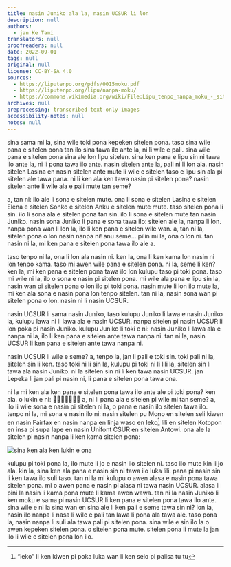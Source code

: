 ```yaml
---
title: nasin Juniko ala la, nasin UCSUR li lon
description: null
authors:
  - jan Ke Tami
translators: null
proofreaders: null
date: 2022-09-01
tags: null
original: null
license: CC-BY-SA 4.0
sources:
  - https://liputenpo.org/pdfs/0015moku.pdf
  - https://liputenpo.org/lipu/nanpa-moku/
  - https://commons.wikimedia.org/wiki/File:Lipu_tenpo_nanpa_moku_-_sitelen_UCSUR.png
archives: null
preprocessing: transcribed text-only images
accessibility-notes: null
notes: null
---
```


sina sama mi la, sina wile toki pona kepeken sitelen pona. taso sina wile pana e sitelen pona tan ilo sina tawa ilo ante la, ni li wile e pali. sina wile pana e sitelen pona sina ale lon lipu sitelen. sina ken pana e lipu sin ni tawa ilo ante la, ni li pona tawa ilo ante. nasin sitelen ante la, pali ni li lon ala. nasin sitelen Lasina en nasin sitelen ante mute li wile e sitelen taso e lipu sin ala pi sitelen ale tawa pana. ni li ken ala ken tawa nasin pi sitelen pona? nasin sitelen ante li wile ala e pali mute tan seme?

a, tan ni: ilo ale li sona e sitelen mute. ona li sona e sitelen Lasina e sitelen Elena e sitelen Sonko e sitelen Anku e sitelen mute mute. taso sitelen pona li sin. ilo li sona ala e sitelen pona tan sin. ilo li sona e sitelen mute tan nasin Juniko. nasin sona Juniko li pana e sona tawa ilo: sitelen ale la, nanpa li lon. nanpa pona wan li lon la, ilo li ken pana e sitelen wile wan. a, tan ni la, sitelen pona o lon nasin nanpa ni! anu seme… pilin mi la, ona o lon ni. tan nasin ni la, mi ken pana e sitelen pona tawa ilo ale a.

taso tenpo ni la, ona li lon ala nasin ni. ken la, ona li ken kama lon nasin ni lon tenpo kama. taso mi awen wile pana e sitelen pona. ni la, seme li ken? ken la, mi ken pana e sitelen pona tawa ilo lon kulupu taso pi toki pona. taso mi wile ni la, ilo o sona e nasin pi sitelen pona. mi wile ala pana e lipu sin la, nasin wan pi sitelen pona o lon ilo pi toki pona. nasin mute li lon ilo mute la, mi ken ala sona e nasin pona lon tenpo sitelen. tan ni la, nasin sona wan pi sitelen pona o lon. nasin ni li nasin UCSUR.

nasin UCSUR li sama nasin Juniko, taso kulupu Juniko li lawa e nasin Juniko la, kulupu lawa ni li lawa ala e nasin UCSUR. nanpa sitelen pi nasin UCSUR li lon poka pi nasin Juniko. kulupu Juniko li toki e ni: nasin Juniko li lawa ala e nanpa ni la, ilo li ken pana e sitelen ante tawa nanpa ni. tan ni la, nasin UCSUR li ken pana e sitelen ante tawa nanpa ni.

nasin UCSUR li wile e seme? a, tenpo la, jan li pali e toki sin. toki pali ni la, sitelen sin li ken. taso toki ni li sin la, kulupu pi toki ni li lili la, sitelen sin li tawa ala nasin Juniko. ni la sitelen sin ni li ken tawa nasin UCSUR. jan Lepeka li jan pali pi nasin ni, li pana e sitelen pona tawa ona.

ni la mi ken ala ken pana e sitelen pona tawa ilo ante ale pi toki pona? ken ala. o lukin e ni: 󱥞󱥞󱥞󱥞󱥞󱥞󱥞 a,  ni li pana ala e sitelen pi wile mi tan seme? a, ilo li wile sona e nasin pi sitelen ni la, o pana e nasin ilo sitelen tawa ilo. tenpo ni la, mi sona e nasin ilo ni: nasin sitelen pu Mono en sitelen seli kiwen en nasin Fairfax en nasin nanpa en linja waso en leko[^1] lili en sitelen Kotopon en insa pi supa lape en nasin Unifont CSUR en sitelen Antowi. ona ale la sitelen pi nasin nanpa li ken kama sitelen pona:

![sina ken ala ken lukin e ona](https://upload.wikimedia.org/wikipedia/commons/e/e8/Lipu_tenpo_nanpa_moku_-_sitelen_UCSUR.png)

[^1]: “leko” li ken kiwen pi poka luka wan li ken selo pi palisa tu tu

kulupu pi toki pona la, ilo mute li jo e nasin ilo sitelen ni. taso ilo mute kin li jo ala. kin la, sina ken ala pana e nasin sin ni tawa ilo luka lili. pana pi nasin sin li ken tawa ilo suli taso. tan ni la mi kulupu o awen alasa e nasin pona tawa sitelen pona. mi o awen pana e nasin pi alasa ni tawa nasin UCSUR. alasa li pini la nasin li kama pona mute li kama awen wawa. tan ni la nasin Juniko li ken moku e sama pi nasin UCSUR li ken pana e sitelen pona tawa ilo ante. sina wile e ni la sina wan en sina ale li ken pali e seme tawa sin ni? lon la, nasin ilo nanpa li nasa li wile e pali tan lawa li pona ala tawa ale. taso pona la, nasin nanpa li suli ala tawa pali pi sitelen pona. sina wile e sin ilo la o awen kepeken sitelen pona. o sitelen pona mute. sitelen pona li mute la jan ilo li wile e sitelen pona lon ilo.